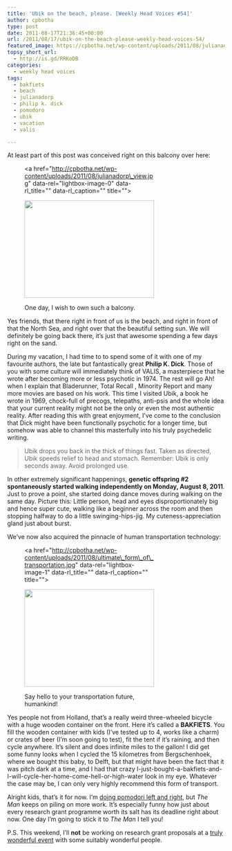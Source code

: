 ```yaml
---
title: 'Ubik on the beach, please. [Weekly Head Voices #54]'
author: cpbotha
type: post
date: 2011-08-17T21:36:45+00:00
url: /2011/08/17/ubik-on-the-beach-please-weekly-head-voices-54/
featured_image: https://cpbotha.net/wp-content/uploads/2011/08/julianadorp_view-990x180.jpg
topsy_short_url:
  - http://is.gd/RRKoDB
categories:
  - weekly head voices
tags:
  - bakfiets
  - beach
  - julianadorp
  - philip k. dick
  - pomodoro
  - ubik
  - vacation
  - valis

---
```

At least part of this post was conceived right on this balcony over here:<figure id="attachment_1485" aria-describedby="caption-attachment-1485" style="width: 300px" class="wp-caption aligncenter"><a href="http://cpbotha.net/wp-content/uploads/2011/08/julianadorp\_view.jpg" data-rel="lightbox-image-0" data-rl\_title="" data-rl_caption="" title="">

<img data-attachment-id="1485" data-permalink="https://cpbotha.net/2011/08/17/ubik-on-the-beach-please-weekly-head-voices-54/julianadorp_view/" data-orig-file="https://cpbotha.net/wp-content/uploads/2011/08/julianadorp_view.jpg" data-orig-size="1280,960" data-comments-opened="1" data-image-meta="{&quot;aperture&quot;:&quot;4&quot;,&quot;credit&quot;:&quot;&quot;,&quot;camera&quot;:&quot;Canon PowerShot A610&quot;,&quot;caption&quot;:&quot;&quot;,&quot;created_timestamp&quot;:&quot;1311888744&quot;,&quot;copyright&quot;:&quot;&quot;,&quot;focal_length&quot;:&quot;7.3&quot;,&quot;iso&quot;:&quot;0&quot;,&quot;shutter_speed&quot;:&quot;0.003125&quot;,&quot;title&quot;:&quot;&quot;}" data-image-title="julianadorp_view" data-image-description="" data-medium-file="https://cpbotha.net/wp-content/uploads/2011/08/julianadorp_view-300x225.jpg" data-large-file="https://cpbotha.net/wp-content/uploads/2011/08/julianadorp_view-1024x768.jpg" class="size-medium wp-image-1485" title="julianadorp_view" src="http://cpbotha.net/wp-content/uploads/2011/08/julianadorp_view-300x225.jpg" alt="" width="300" height="225" srcset="https://cpbotha.net/wp-content/uploads/2011/08/julianadorp_view-300x225.jpg 300w, https://cpbotha.net/wp-content/uploads/2011/08/julianadorp_view-1024x768.jpg 1024w, https://cpbotha.net/wp-content/uploads/2011/08/julianadorp_view.jpg 1280w" sizes="(max-width: 300px) 85vw, 300px" /></a><figcaption id="caption-attachment-1485" class="wp-caption-text">One day, I wish to own such a balcony.</figcaption></figure> 

Yes friends, that there right in front of us is the beach, and right in front of that the North Sea, and right over that the beautiful setting sun. We will definitely be going back there, it&#8217;s just that awesome spending a few days right on the sand.

During my vacation, I had time to to spend some of it with one of my favourite authors, the late but fantastically great **Philip K. Dick**. Those of you with some culture will immediately think of VALIS, a masterpiece that he wrote after becoming more or less psychotic in 1974. The rest will go Ah! when I explain that Bladerunner, Total Recall , Minority Report and many more movies are based on his work. This time I visited Ubik, a book he wrote in 1969, chock-full of precogs, telepaths, anti-psis and the whole idea that your current reality might not be the only or even the most authentic reality. After reading this with great enjoyment, I&#8217;ve come to the conclusion that Dick might have been functionally psychotic for a longer time, but somehow was able to channel this masterfully into his truly psychedelic writing.

> Ubik drops you back in the thick of things fast. Taken as directed, Ubik speeds relief to head and stomach. Remember: Ubik is only seconds away. Avoid prolonged use.

In other extremely significant happenings, **genetic offspring #2 spontaneously started walking independently on Monday, August 8, 2011**. Just to prove a point, she started doing dance moves during walking on the same day. Picture this: Little person, head and eyes disproportionately big and hence super cute, walking like a beginner across the room and then stopping halfway to do a little swinging-hips-jig. My cuteness-appreciation gland just about burst.

We&#8217;ve now also acquired the pinnacle of human transportation technology:<figure id="attachment_1482" aria-describedby="caption-attachment-1482" style="width: 300px" class="wp-caption aligncenter"><a href="http://cpbotha.net/wp-content/uploads/2011/08/ultimate\_form\_of\_transportation.jpg" data-rel="lightbox-image-1" data-rl\_title="" data-rl_caption="" title="">

<img data-attachment-id="1482" data-permalink="https://cpbotha.net/2011/08/17/ubik-on-the-beach-please-weekly-head-voices-54/ultimate_form_of_transportation/" data-orig-file="https://cpbotha.net/wp-content/uploads/2011/08/ultimate_form_of_transportation.jpg" data-orig-size="1280,960" data-comments-opened="1" data-image-meta="{&quot;aperture&quot;:&quot;2.8&quot;,&quot;credit&quot;:&quot;&quot;,&quot;camera&quot;:&quot;Canon PowerShot A610&quot;,&quot;caption&quot;:&quot;&quot;,&quot;created_timestamp&quot;:&quot;1313614133&quot;,&quot;copyright&quot;:&quot;&quot;,&quot;focal_length&quot;:&quot;7.3&quot;,&quot;iso&quot;:&quot;0&quot;,&quot;shutter_speed&quot;:&quot;0.1&quot;,&quot;title&quot;:&quot;&quot;}" data-image-title="ultimate_form_of_transportation" data-image-description="" data-medium-file="https://cpbotha.net/wp-content/uploads/2011/08/ultimate_form_of_transportation-300x225.jpg" data-large-file="https://cpbotha.net/wp-content/uploads/2011/08/ultimate_form_of_transportation-1024x768.jpg" class="size-medium wp-image-1482" title="ultimate_form_of_transportation" src="http://cpbotha.net/wp-content/uploads/2011/08/ultimate_form_of_transportation-300x225.jpg" alt="" width="300" height="225" srcset="https://cpbotha.net/wp-content/uploads/2011/08/ultimate_form_of_transportation-300x225.jpg 300w, https://cpbotha.net/wp-content/uploads/2011/08/ultimate_form_of_transportation-1024x768.jpg 1024w, https://cpbotha.net/wp-content/uploads/2011/08/ultimate_form_of_transportation.jpg 1280w" sizes="(max-width: 300px) 85vw, 300px" /></a><figcaption id="caption-attachment-1482" class="wp-caption-text">Say hello to your transportation future, humankind!</figcaption></figure> 

Yes people not from Holland, that&#8217;s a really weird three-wheeled bicycle with a huge wooden container on the front. Here it&#8217;s called a **BAKFIETS**. You fill the wooden container with kids (I&#8217;ve tested up to 4, works like a charm) or crates of beer (I&#8217;m soon going to test), fit the tent if it&#8217;s raining, and then cycle anywhere. It&#8217;s silent and does infinite miles to the gallon! I did get some funny looks when I cycled the 15 kilometres from Bergschenhoek, where we bought this baby, to Delft, but that might have been the fact that it was pitch dark at a time, and I had that crazy I-just-bought-a-bakfiets-and-I-will-cycle-her-home-come-hell-or-high-water look in my eye. Whatever the case may be, I can only very highly recommend this form of transport.

Alright kids, that&#8217;s it for now. I&#8217;m [doing pomodori left and right][1], but _The Man_ keeps on piling on more work. It&#8217;s especially funny how just about every research grant programme worth its salt has its deadline right about now. One day I&#8217;m going to stick it to _The Man_ I tell you!

P.S. This weekend, I&#8217;ll **not** be working on research grant proposals at a [truly wonderful event][2] with some suitably wonderful people.

 [1]: http://mytomatoes.com/ "mytomatoes - great pomodoro app!"
 [2]: http://lowlands.nl/ "lowlands baby!"